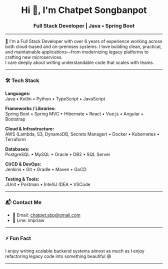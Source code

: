 <h1 align="center">Hi 👋, I'm Chatpet Songbanpot</h1>
<h3 align="center">Full Stack Developer | Java • Spring Boot </h3>

---

🔧 I'm a Full Stack Developer with over 6 years of experience working across both cloud-based and on-premises systems. I love building clean, practical, and maintainable applications—from modernizing legacy platforms to crafting new microservices.  
I care deeply about writing understandable code that scales with teams.

---

### 🛠️ Tech Stack

**Languages:**  
Java • Kotlin • Python • TypeScript • JavaScript

**Frameworks / Libraries:**  
Spring Boot • Spring MVC • Hibernate • React • Vue.js • Angular • Bootstrap

**Cloud & Infrastructure:**  
AWS (Lambda, S3, DynamoDB, Secrets Manager) • Docker • Kubernetes • Terraform

**Databases:**  
PostgreSQL • MySQL • Oracle • DB2 • SQL Server

**CI/CD & DevOps:**  
Jenkins • Git • Gradle • Maven • GoCD

**Testing & Tools:**  
JUnit • Postman • IntelliJ IDEA • VSCode

---

### 📬 Contact Me

- 📧 Email: [chatpet.sbp@gmail.com](mailto:chatpet.sbp@gmail.com)  
- 📱 Line: impriaw

---

### ⚡ Fun Fact

I enjoy writing scalable backend systems almost as much as I enjoy refactoring legacy code into something beautiful 😄

---
